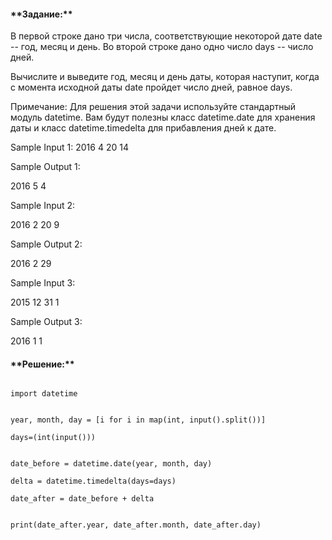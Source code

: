 
<h4> **Задание:**</h4>
В первой строке дано три числа, соответствующие некоторой дате date -- год, месяц и день.
Во второй строке дано одно число days -- число дней.

Вычислите и выведите год, месяц и день даты, которая наступит, когда с момента исходной даты date пройдет число дней, равное days.

Примечание:
Для решения этой задачи используйте стандартный модуль datetime.
Вам будут полезны класс datetime.date для хранения даты и класс datetime.timedelta﻿ для прибавления дней к дате.

Sample Input 1:
2016 4 20
14

Sample Output 1:

2016 5 4

Sample Input 2:

2016 2 20
9

Sample Output 2:

2016 2 29

Sample Input 3:

2015 12 31
1

Sample Output 3:

2016 1 1

<h4> **Решение:**</h4>
<code>
import datetime <br><br>
year, month, day = [i for i in map(int, input().split())]<br>
days=(int(input()))<br><br>
date_before = datetime.date(year, month, day)<br>
delta = datetime.timedelta(days=days)<br>
date_after = date_before + delta<br><br>
print(date_after.year, date_after.month, date_after.day)
</code>

